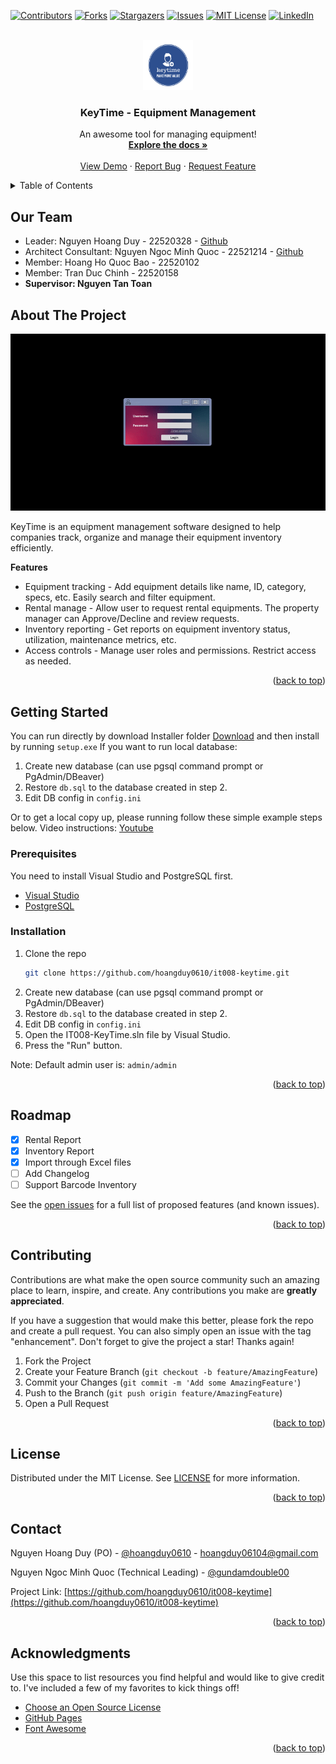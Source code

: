 <a name="readme-top"></a>
<!-- PROJECT SHIELDS -->
<!--
*** https://www.markdownguide.org/basic-syntax/#reference-style-links
-->
[![Contributors][contributors-shield]][contributors-url]
[![Forks][forks-shield]][forks-url]
[![Stargazers][stars-shield]][stars-url]
[![Issues][issues-shield]][issues-url]
[![MIT License][license-shield]][license-url]
[![LinkedIn][linkedin-shield]][linkedin-url]



<!-- PROJECT LOGO -->
<br />
<div align="center">
  <a href="https://github.com/hoangduy0610/it008-keytime">
    <img src="assets/logo.png" alt="Logo" width="80" height="80">
  </a>

  <h3 align="center">KeyTime - Equipment Management</h3>

  <p align="center">
    An awesome tool for managing equipment!
    <br />
    <a href="https://github.com/hoangduy0610/it008-keytime"><strong>Explore the docs »</strong></a>
    <br />
    <br />
    <a href="https://github.com/hoangduy0610/it008-keytime">View Demo</a>
    ·
    <a href="https://github.com/hoangduy0610/it008-keytime/issues">Report Bug</a>
    ·
    <a href="https://github.com/hoangduy0610/it008-keytime/issues">Request Feature</a>
  </p>
</div>



<!-- TABLE OF CONTENTS -->
<details>
  <summary>Table of Contents</summary>
  <ol>
    <li>
      <a href="#our-team">Our Team</a>
    </li>
    <li>
      <a href="#about-the-project">About The Project</a>
    </li>
    <li>
      <a href="#getting-started">Getting Started</a>
      <ul>
        <li><a href="#prerequisites">Prerequisites</a></li>
        <li><a href="#installation">Installation</a></li>
      </ul>
    </li>
    <li><a href="#roadmap">Roadmap</a></li>
    <li><a href="#contributing">Contributing</a></li>
    <li><a href="#license">License</a></li>
    <li><a href="#contact">Contact</a></li>
    <li><a href="#acknowledgments">Acknowledgments</a></li>
  </ol>
</details>

## Our Team
- Leader: Nguyen Hoang Duy - 22520328 - [Github](https://github.com/hoangduy0610)
- Architect Consultant: Nguyen Ngoc Minh Quoc - 22521214 - [Github](https://github.com/gundamdouble00)
- Member: Hoang Ho Quoc Bao - 22520102
- Member: Tran Duc Chinh - 22520158
- **Supervisor: Nguyen Tan Toan**

<!-- ABOUT THE PROJECT -->
## About The Project

[![Product Name Screen Shot][product-screenshot]](https://github.com/hoangduy0610/it008-keytime)

KeyTime is an equipment management software designed to help companies track, organize and manage their equipment inventory efficiently.

**Features**

- Equipment tracking - Add equipment details like name, ID, category, specs, etc. Easily search and filter equipment.
- Rental manage - Allow user to request rental equipments. The property manager can Approve/Decline and review requests.
- Inventory reporting - Get reports on equipment inventory status, utilization, maintenance metrics, etc.
- Access controls - Manage user roles and permissions. Restrict access as needed.

<p align="right">(<a href="#readme-top">back to top</a>)</p>


<!-- GETTING STARTED -->
## Getting Started

You can run directly by download Installer folder [Download](https://drive.google.com/drive/u/0/folders/1MANHbuTq0yITHgIInUptsoruKx4zLDJw) and then install by running `setup.exe`
If you want to run local database:
1. Create new database (can use pgsql command prompt or PgAdmin/DBeaver)
2. Restore `db.sql` to the database created in step 2.
3. Edit DB config in `config.ini`

Or to get a local copy up, please running follow these simple example steps below.
Video instructions: [Youtube](https://youtu.be/F4ojfJApslM)

### Prerequisites

You need to install Visual Studio and PostgreSQL first.

* [Visual Studio](https://visualstudio.microsoft.com/)
* [PostgreSQL](https://www.postgresql.org/)

### Installation

1. Clone the repo
   ```sh
   git clone https://github.com/hoangduy0610/it008-keytime.git
   ```
2. Create new database (can use pgsql command prompt or PgAdmin/DBeaver)
3. Restore `db.sql` to the database created in step 2.
4. Edit DB config in `config.ini`
5. Open the IT008-KeyTime.sln file by Visual Studio.
6. Press the "Run" button.

Note: Default admin user is: `admin/admin`

<p align="right">(<a href="#readme-top">back to top</a>)</p>

<!-- ROADMAP -->
## Roadmap

- [x] Rental Report
- [x] Inventory Report
- [x] Import through Excel files
- [ ] Add Changelog
- [ ] Support Barcode Inventory

See the [open issues](https://github.com/hoangduy0610/it008-keytime/issues) for a full list of proposed features (and known issues).

<p align="right">(<a href="#readme-top">back to top</a>)</p>



<!-- CONTRIBUTING -->
## Contributing

Contributions are what make the open source community such an amazing place to learn, inspire, and create. Any contributions you make are **greatly appreciated**.

If you have a suggestion that would make this better, please fork the repo and create a pull request. You can also simply open an issue with the tag "enhancement".
Don't forget to give the project a star! Thanks again!

1. Fork the Project
2. Create your Feature Branch (`git checkout -b feature/AmazingFeature`)
3. Commit your Changes (`git commit -m 'Add some AmazingFeature'`)
4. Push to the Branch (`git push origin feature/AmazingFeature`)
5. Open a Pull Request

<p align="right">(<a href="#readme-top">back to top</a>)</p>



<!-- LICENSE -->
## License

Distributed under the MIT License. See [LICENSE](LICENSE) for more information.

<p align="right">(<a href="#readme-top">back to top</a>)</p>



<!-- CONTACT -->
## Contact

Nguyen Hoang Duy (PO) - [@hoangduy0610](https://github.com/hoangduy0610) - hoangduy06104@gmail.com

Nguyen Ngoc Minh Quoc (Technical Leading) - [@gundamdouble00](https://github.com/gundamdouble00)

Project Link: [https://github.com/hoangduy0610/it008-keytime](https://github.com/hoangduy0610/it008-keytime)

<p align="right">(<a href="#readme-top">back to top</a>)</p>



<!-- ACKNOWLEDGMENTS -->
## Acknowledgments

Use this space to list resources you find helpful and would like to give credit to. I've included a few of my favorites to kick things off!

* [Choose an Open Source License](https://choosealicense.com)
* [GitHub Pages](https://pages.github.com)
* [Font Awesome](https://fontawesome.com)

<p align="right">(<a href="#readme-top">back to top</a>)</p>



<!-- MARKDOWN LINKS & IMAGES -->
<!-- https://www.markdownguide.org/basic-syntax/#reference-style-links -->
[contributors-shield]: https://img.shields.io/github/contributors/hoangduy0610/it008-keytime.svg?style=for-the-badge
[contributors-url]: https://github.com/hoangduy0610/it008-keytime/graphs/contributors
[forks-shield]: https://img.shields.io/github/forks/hoangduy0610/it008-keytime.svg?style=for-the-badge
[forks-url]: https://github.com/hoangduy0610/it008-keytime/network/members
[stars-shield]: https://img.shields.io/github/stars/hoangduy0610/it008-keytime.svg?style=for-the-badge
[stars-url]: https://github.com/hoangduy0610/it008-keytime/stargazers
[issues-shield]: https://img.shields.io/github/issues/hoangduy0610/it008-keytime.svg?style=for-the-badge
[issues-url]: https://github.com/hoangduy0610/it008-keytime/issues
[license-shield]: https://img.shields.io/github/license/hoangduy0610/it008-keytime.svg?style=for-the-badge
[license-url]: https://github.com/hoangduy0610/it008-keytime/blob/master/LICENSE
[linkedin-shield]: https://img.shields.io/badge/-LinkedIn-black.svg?style=for-the-badge&logo=linkedin&colorB=555
[linkedin-url]: https://linkedin.com/in/hoangduy06104
[product-screenshot]: assets/DemoFlows.gif
